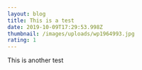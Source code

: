 ```yaml
---
layout: blog
title: This is a test
date: 2019-10-09T17:29:53.998Z
thumbnail: /images/uploads/wp1964993.jpg
rating: 1
---
```

This is another test

